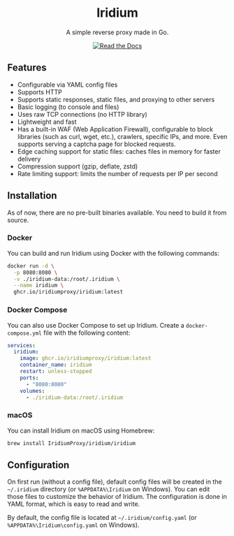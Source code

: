 <div align="center">
  <h1>Iridium</h1>
  <p>A simple reverse proxy made in Go.</p>

  <a href="https://iridiumproxy.github.io">
    <img alt="Read the Docs" src="https://img.shields.io/badge/read-the%20docs-blue">
  </a>
</div>

## Features

- Configurable via YAML config files
- Supports HTTP
- Supports static responses, static files, and proxying to other servers
- Basic logging (to console and files)
- Uses raw TCP connections (no HTTP library)
- Lightweight and fast
- Has a built-in WAF (Web Application Firewall), configurable to block libraries (such as curl, wget, etc.), crawlers, specific IPs, and more.
  Even supports serving a captcha page for blocked requests.
- Edge caching support for static files: caches files in memory for faster delivery
- Compression support (gzip, deflate, zstd)
- Rate limiting support: limits the number of requests per IP per second

## Installation

As of now, there are no pre-built binaries available. You need to build it from source.

### Docker

You can build and run Iridium using Docker with the following commands:

```bash
docker run -d \
  -p 8080:8080 \
  -v ./iridium-data:/root/.iridium \
  --name iridium \
  ghcr.io/iridiumproxy/iridium:latest
```

### Docker Compose

You can also use Docker Compose to set up Iridium. Create a `docker-compose.yml` file with the following content:

```yaml
services:
  iridium:
    image: ghcr.io/iridiumproxy/iridium:latest
    container_name: iridium
    restart: unless-stopped
    ports:
      - "8080:8080"
    volumes:
      - ./iridium-data:/root/.iridium
```

### macOS

You can install Iridium on macOS using Homebrew:

```bash
brew install IridiumProxy/iridium/iridium
```

## Configuration

On first run (without a config file), default config files will be created in the `~/.iridium` directory (or `%APPDATA%\Iridium` on Windows). You can edit those files to customize the behavior of Iridium. The configuration is done in YAML format, which is easy to read and write.

By default, the config file is located at `~/.iridium/config.yaml` (or `%APPDATA%\Iridium\config.yaml` on Windows).
